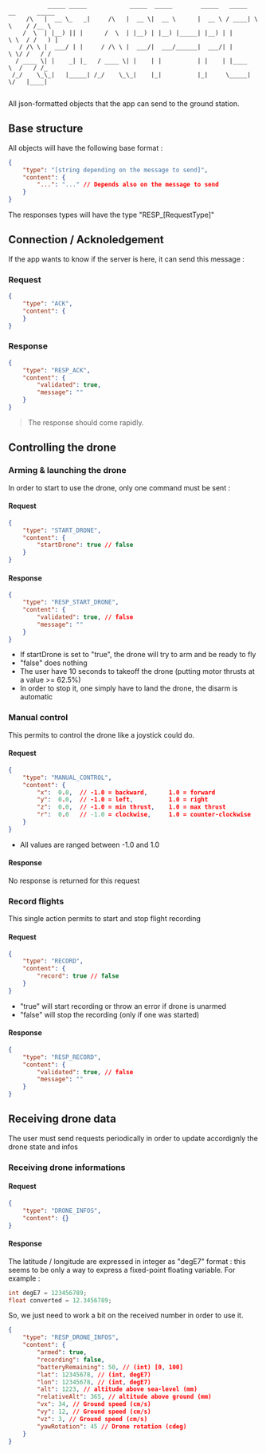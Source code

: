 
```
           _____ _____            _____  _____        _____   _____  __      _____  
     /\   |  __ \_   _|     /\   |  __ \|  __ \      |  __ \ / ____| \ \    / /__ \ 
    /  \  | |__) || |      /  \  | |__) | |__) |_____| |__) | |       \ \  / /   ) |
   / /\ \ |  ___/ | |     / /\ \ |  ___/|  ___/______|  ___/| |        \ \/ /   / / 
  / ____ \| |    _| |_   / ____ \| |    | |          | |    | |____     \  /   / /_ 
 /_/    \_\_|   |_____| /_/    \_\_|    |_|          |_|     \_____|     \/   |____|
                                                                                    

```
All json-formatted objects that the app can send to the ground station.

## Base structure

All objects will have the following base format : 

```json
{
    "type": "[string depending on the message to send]",
    "content": {
        "...": "..." // Depends also on the message to send  
    }
}
```

The responses types will have the type "RESP_[RequestType]"

## Connection / Acknoledgement

If the app wants to know if the server is here, it can send this message :

### Request
```json
{
    "type": "ACK",
    "content": {
    }
}
```

### Response
```json
{
    "type": "RESP_ACK",
    "content": {
        "validated": true,
        "message": ""
    }
}
```
> The response should come rapidly.

## Controlling the drone

### Arming & launching the drone

In order to start to use the drone, only one command must be sent :

#### Request
```json
{
    "type": "START_DRONE",
    "content": {
        "startDrone": true // false
    }
}
```


#### Response
```json
{
    "type": "RESP_START_DRONE",
    "content": {
        "validated": true, // false
        "message": ""
    }
}
```

- If startDrone is set to "true", the drone will try to arm and be ready to fly
- "false" does nothing
- The user have 10 seconds to takeoff the drone (putting motor thrusts at a value >= 62.5%)
- In order to stop it, one simply have to land the drone, the disarm is automatic

### Manual control

This permits to control the drone like a joystick could do.

#### Request
```json
{
    "type": "MANUAL_CONTROL",
    "content": {
        "x":  0.0,  // -1.0 = backward,      1.0 = forward
        "y":  0.0,  // -1.0 = left,          1.0 = right
        "z":  0.0,  // -1.0 = min thrust,    1.0 = max thrust
        "r":  0.0   // -1.0 = clockwise,     1.0 = counter-clockwise
    }
}
```
- All values are ranged between -1.0 and 1.0

#### Response

No response is returned for this request

### Record flights

This single action permits to start and stop flight recording

#### Request

```json
{
    "type": "RECORD",
    "content": {
        "record": true // false
    }
}
```
- "true" will start recording or throw an error if drone is unarmed
- "false" will stop the recording (only if one was started)

#### Response

```json
{
    "type": "RESP_RECORD",
    "content": {
        "validated": true, // false
        "message": ""
    }
}
```

## Receiving drone data

The user must send requests periodically in order to update accordignly the drone state and infos

### Receiving drone informations

#### Request
```json
{
    "type": "DRONE_INFOS",
    "content": {}
}
```

#### Response

The latitude / longitude are expressed in integer as "degE7" format : this seems to be only a way to express a fixed-point floating variable. For example :

```java
int degE7 = 123456789;
float converted = 12.3456789;
```

So, we just need to work a bit on the received number in order to use it.

```json
{
    "type": "RESP_DRONE_INFOS",
    "content": {
        "armed": true,
        "recording": false,
        "batteryRemaining": 50, // (int) [0, 100]
        "lat": 12345678, // (int, degE7)
        "lon": 12345678, // (int, degE7)
        "alt": 1223, // altitude above sea-level (mm)
        "relativeAlt": 365, // altitude above ground (mm)
        "vx": 34, // Ground speed (cm/s)
        "vy": 12, // Ground speed (cm/s)
        "vz": 3, // Ground speed (cm/s)
        "yawRotation": 45 // Drone rotation (cdeg)
    }
}
```
